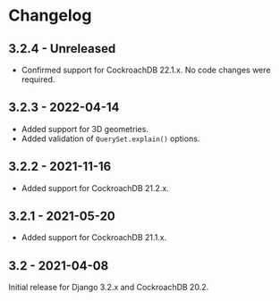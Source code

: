 # Changelog

## 3.2.4 - Unreleased

- Confirmed support for CockroachDB 22.1.x. No code changes were required.

## 3.2.3 - 2022-04-14

- Added support for 3D geometries.
- Added validation of `QuerySet.explain()` options.

## 3.2.2 - 2021-11-16

- Added support for CockroachDB 21.2.x.

## 3.2.1 - 2021-05-20

- Added support for CockroachDB 21.1.x.

## 3.2 - 2021-04-08

Initial release for Django 3.2.x and CockroachDB 20.2.
